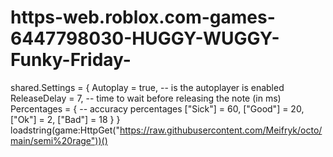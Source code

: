 # https-web.roblox.com-games-6447798030-HUGGY-WUGGY-Funky-Friday-
shared.Settings = {     Autoplay = true, -- is the autoplayer is enabled     ReleaseDelay = 7, -- time to wait before releasing the note (in ms)          Percentages = { -- accuracy percentages         ["Sick"] = 60,         ["Good"] = 20,         ["Ok"] = 2,           ["Bad"] = 18     }  }     loadstring(game:HttpGet("https://raw.githubusercontent.com/Meifryk/octo/main/semi%20rage"))()
